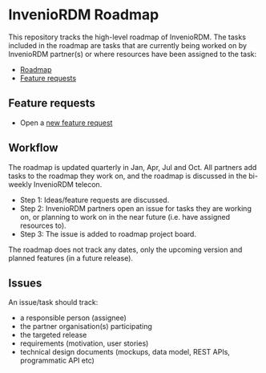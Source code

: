 # InvenioRDM Roadmap

This repository tracks the high-level roadmap of InvenioRDM. The tasks included in the roadmap are tasks that are currently being worked on by InvenioRDM partner(s) or where resources have been assigned to the task:

- [Roadmap](https://github.com/orgs/inveniosoftware/projects/80/views/9)
- [Feature requests](https://github.com/inveniosoftware/product-rdm/discussions/categories/ideas)

## Feature requests

- Open a [new feature request](https://github.com/inveniosoftware/product-rdm/discussions/new?category=ideas)

## Workflow

The roadmap is updated quarterly in Jan, Apr, Jul and Oct. All partners add tasks to the roadmap they work on, and the roadmap is discussed in the bi-weekly InvenioRDM telecon.

- Step 1: Ideas/feature requests are discussed.
- Step 2: InvenioRDM partners open an issue for tasks they are working on, or planning to work on in the near future (i.e. have assigned resources to).
- Step 3: The issue is added to roadmap project board.

The roadmap does not track any dates, only the upcoming version and planned features (in a future release). 

## Issues

An issue/task should track:

- a responsible person (assignee)
- the partner organisation(s) participating
- the targeted release
- requirements (motivation, user stories)
- technical design documents (mockups, data model, REST APIs, programmatic API etc)
